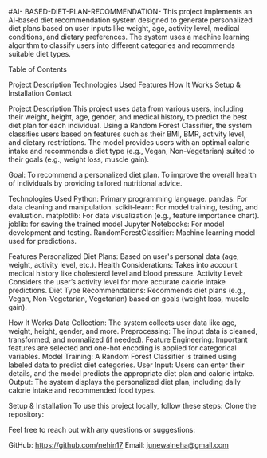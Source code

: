 #AI- BASED-DIET-PLAN-RECOMMENDATION-
This project implements an AI-based diet recommendation system designed to generate personalized diet plans based on user inputs like weight, age, activity level, medical conditions, and dietary preferences.
The system uses a machine learning algorithm to classify users into different categories and recommends suitable diet types.

Table of Contents

Project Description
Technologies Used
Features
How It Works
Setup & Installation
Contact


Project Description
This project uses data from various users, including their weight, height, age, gender, and medical history, to predict the best diet plan for each individual. Using a Random Forest Classifier, the system classifies users based on features such as their BMI, BMR, activity level, and dietary restrictions. The model provides users with an optimal calorie intake and recommends a diet type (e.g., Vegan, Non-Vegetarian) suited to their goals (e.g., weight loss, muscle gain).

Goal:
To recommend a personalized diet plan.
To improve the overall health of individuals by providing tailored nutritional advice.


Technologies Used
Python: Primary programming language.
pandas: For data cleaning and manipulation.
scikit-learn: For model training, testing, and evaluation.
matplotlib: For data visualization (e.g., feature importance chart).
joblib: for saving the trained model
Jupyter Notebooks: For model development and testing.
RandomForestClassifier: Machine learning model used for predictions.


Features
Personalized Diet Plans: Based on user's personal data (age, weight, activity level, etc.).
Health Considerations: Takes into account medical history like cholesterol level and blood pressure.
Activity Level: Considers the user’s activity level for more accurate calorie intake predictions.
Diet Type Recommendations: Recommends diet plans (e.g., Vegan, Non-Vegetarian, Vegetarian) based on goals (weight loss, muscle gain).


How It Works
Data Collection: The system collects user data like age, weight, height, gender, and more.
Preprocessing: The input data is cleaned, transformed, and normalized (if needed).
Feature Engineering: Important features are selected and one-hot encoding is applied for categorical variables.
Model Training: A Random Forest Classifier is trained using labeled data to predict diet categories.
User Input: Users can enter their details, and the model predicts the appropriate diet plan and calorie intake.
Output: The system displays the personalized diet plan, including daily calorie intake and recommended food types.


Setup & Installation
To use this project locally, follow these steps:
Clone the repository:


Feel free to reach out with any questions or suggestions:

GitHub: https://github.com/nehin17
Email: junewalneha@gmail.com













